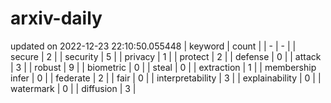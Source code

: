 # arxiv-daily
updated on 2022-12-23 22:10:50.055448
| keyword | count |
| - | - |
| secure | 2 |
| security | 5 |
| privacy | 1 |
| protect | 2 |
| defense | 0 |
| attack | 3 |
| robust | 9 |
| biometric | 0 |
| steal | 0 |
| extraction | 1 |
| membership infer | 0 |
| federate | 2 |
| fair | 0 |
| interpretability | 3 |
| explainability | 0 |
| watermark | 0 |
| diffusion | 3 |
